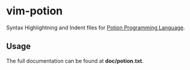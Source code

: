 # vim-potion

Syntax Highlightning and Indent files for [Potion Programming Language](https://perl11.org/potion/index.html).

## Usage
The full documentation can be found at **doc/potion.txt**.
